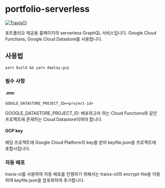 # portfolio-serverless

[![TravisCI](https://travis-ci.org/micalgenus/portfolio-serverless.svg?branch=develop)](https://travis-ci.org/micalgenus/portfolio-serverless)

포트폴리오 제공용 홈페이지의 serverless GraphQL 서비스입니다. Google Cloud Functions, Google Cloud Datastore를 사용합니다.

## 사용법

```
yarn build && yarn deploy:gcp
```

### 필수 사항

#### .env

```
GOOGLE_DATASTORE_PROJECT_ID=<project-id>
```

GOOGLE_DATASTORE_PROJECT_ID: 배포하고자 하는 Cloud Functions와 같은 프로젝트에 존재하는 Cloud Datastore이여야 합니다.

#### GCP key

해당 프로젝트에 Google Cloud Platform의 key를 받아 keyfile.json을 프로젝트에 포함시킵니다.

### 자동 배포

travis-ci를 사용하여 자동 배포를 진행하기 위해서는 traivs-cli의 encrypt-file을 이용하여 keyfile.json을 암호화하여 추가합니다.
